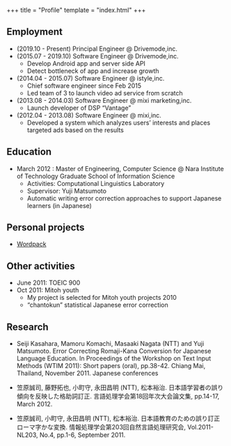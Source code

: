 +++
title = "Profile"
template = "index.html"
+++


## Employment

- (2019.10 - Present) Principal Engineer @ Drivemode,inc.
- (2015.07 - 2019.10) Software Engineer @ Drivemode,inc.
    - Develop Android app and server side API
    - Detect bottleneck of app and increase growth
- (2014.04 - 2015.07) Software Engineer @ istyle,inc.
    - Chief software engineer since Feb 2015
    - Led team of 3 to launch video ad service from scratch
- (2013.08 - 2014.03) Software Engineer @ mixi marketing,inc.
    - Launch developer of DSP “Vantage”
- (2012.04 - 2013.08) Software Engineer @ mixi,inc.
    - Developed a system which analyzes users’ interests and places targeted ads based on the results

## Education

- March 2012 : Master of Engineering, Computer Science @ Nara Institute of Technology Graduate School of Information Science
  - Activities: Computational Linguistics Laboratory
  - Supervisor: Yuji Matsumoto
  - Automatic writing error correction approaches to support Japanese learners (in Japanese)

## Personal projects

- [Wordpack](https://word-pack.com)

## Other activities

- June 2011: TOEIC 900
- Oct 2011: Mitoh youth
  - My project is selected for Mitoh youth projects 2010
  - “chantokun” statistical Japanese error correction

## Research

- Seiji Kasahara, Mamoru Komachi, Masaaki Nagata (NTT) and Yuji Matsumoto. Error Correcting Romaji-Kana Conversion for Japanese Language Education. In Proceedings of the Workshop on Text Input Methods (WTIM 2011): Short papers (oral), pp.38-42. Chiang Mai, Thailand, November 2011.
Japanese conferences

- 笠原誠司, 藤野拓也, 小町守, 永田昌明 (NTT), 松本裕治. 日本語学習者の誤り傾向を反映した格助詞訂正. 言語処理学会第18回年次大会論文集, pp.14-17, March 2012.
- 笠原誠司, 小町守, 永田昌明 (NTT), 松本裕治. 日本語教育のための誤り訂正ローマ字かな変換. 情報処理学会第203回自然言語処理研究会, Vol.2011-NL203, No.4, pp.1-6, September 2011.
